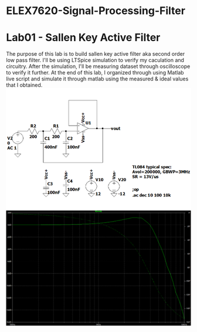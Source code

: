 # ELEX7620-Signal-Processing-Filter

# Lab01 - Sallen Key Active Filter
The purpose of this lab is to build sallen key active filter aka second order low pass filter.
I'll be using LTSpice simulation to verify my caculation and circuitry. After the simulation, I'll be measuring dataset through oscilloscope to verify it further.
At the end of this lab, I organized through using Matlab live script and simulate it through matlab using the measured & ideal values that I obtained.
![Circuit Schematic](/Lab%2001%20-%20Sallen%20Key%20Active%20Filter/LTSpice/Schematic%20&%20Plot/Circuit-Schematic.png)
![Circuit simulation](/Lab%2001%20-%20Sallen%20Key%20Active%20Filter/LTSpice/Schematic%20&%20Plot/Circuit-Simulation.png)